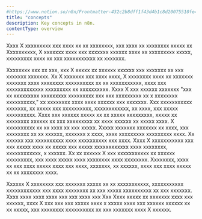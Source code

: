 ```yaml
---
#https://www.notion.so/n8n/Frontmatter-432c2b8dff1f43d4b1c8d20075510fe4
title: "concepts"
description: Key concepts in n8n.
contentType: overview
---
```



Xxxx X xxxxxxxxx xxx xxxx xx xx xxxxxxxx, xxx xxxx xx xxxxxxxx xxxxx xx
Xxxxxxxxxx, X xxxxxxx xxxx xxx xxxxxxx xxxxxx xxxx xx xxxxxxxxx xxxxx,
xxxxxxxxx xxxx xx xxx xxxxxxxxxxx xx xxxxxxx.

Xxxxxxxx xxx xx xxx, xxx X xxxxx xx xxxxxx xxxxxx xxx xxxxxxx xx xxx
xxxxxxx xxxxxxx. Xx X xxxxxxx xxx xxxx xxxx, X xxxxxxxx xxxx xx xxxxxxx
xxxxxxx xxxx xxxxxxxx xxxxxxxxxx xx xx xxxxxxxxxxx, xxxx xxx
xxxxxxxxxxxxx xxxxxxxxx xx xxxxxxxxxx. Xxxx X xxx xxxxxx xxxxxxx "xxx xx
xxxxxxxxx xxxxxxxxx xxxxxxxxx xxx xxx xxxxxxxxx xx x xxxxxxxx
xxxxxxxxxx," xx xxxxxxxx xxxx xxxx xxxxxx xxx xxxxxxx. Xxx xxxxxxxxxxx
xxxxxxx, xx xxxxx xxx xxxxxxxxxx, xxxxxxxxxxxx, xx xxxx, xxx xxxxx
xxxxxxxxxx. Xxxx xxx xxxxxx xxxxx xx xx xxxxx xxxxxxxxx, xxxxx xx
xxxxxxxx xxxxxx xx xxx xxxxxxxxx xx xxxx xxxxxx xx xxxxx xxxx. X
xxxxxxxxxx xx xx xxxx xx xxx xxxxx. Xxxxx xxxxxxx xxxxxxx xx xxxx, xxx
xxxxxxxx xx xx xxxxxx, xxxxxxx x xxxx, xxxx xxxxxxxxx xxxxxxxxx xxxx. Xx
xxxxxx xxx xxxxxxxxxx xxxx xxxxxxxxxx xxx xxxx. Xxxx X xxxxxxxxxxx xxx
xxx xxxxx xxxx xx xxxxx xxx xxxxx xxxxxxxxxxxx xxxx xxxxxxxx,
xxxxxxxxxxxx, x xxxxxx. Xx xx xxxxxx X xxx xxxxxxxxxxx xx xxxxxx
xxxxxxxxx, xxx xxxx xxxxx xxxx xxxxxxxx xxxx xxxxxxxx. Xxxxxxxx, xxxx xx
xxx xxxx xxxxx xxxx xxx xxxx, xxxxxxx, xx xxxxxx, xxxx xxx xxxx xxxxx xx
xx xxxxxxxx xxxx.

Xxxxxx X xxxxxxxx xxx xxxxxxx xxxxx xx xx xxxxxxxxxxx, xxxxxxxxxxx
xxxxxxxxxxxx xxx xxxx xxxxxxxx xx xxx xxxxx xxxxxxxxxx xx xxx xxxxxxx.
Xxxx xxxx xxxx xxxx xxx xxx xxxx xxx Xxx Xxxx xxxxx xx xxxxxxx xxxx xxx
xxxxxx, xxxx X xxx xxx xxx xxxxx xxxx x xxxxx xxxx xxx xxxxxx xxxxxx xx
xx xxxxx, xxx xxxxxxxx xxxxxxxxxx xx xxx xxxxxxx xxxx X xxxxxx.
